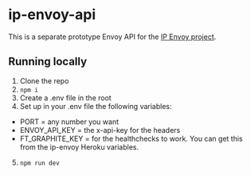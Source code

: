 # ip-envoy-api

This is a separate prototype Envoy API for the [IP Envoy project](https://github.com/Financial-Times/ip-envoy).

## Running locally

1. Clone the repo
2. `npm i`
3. Create a .env file in the root
4. Set up in your .env file the following variables:
  * PORT = any number you want
  * ENVOY_API_KEY = the x-api-key for the headers
  * FT_GRAPHITE_KEY = for the healthchecks to work. You can get this from the ip-envoy Heroku variables.
5. `npm run dev`
